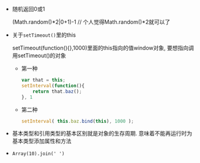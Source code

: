 - 随机返回0或1

  	(Math.random()*2|0+1)-1
  	// 个人觉得Math.random()*2就可以了


- 关于`setTimeout()`里的this

  setTimeout(function(){},1000)里面的this指向的值window对象, 要想指向调用setTimeout()的对象

  - 第一种

    ```javascript
    var that = this;
    setInterval(function(){
        return that.baz();
    }, 1
    ```

  - 第二种

    ```javascript
    setInterval( this.baz.bind(this), 1000 );
    ```




- 基本类型和引用类型的基本区别就是对象的生存周期. 意味着不能再运行时为基本类型添加属性和方法


- `Array(10).join(' ')`